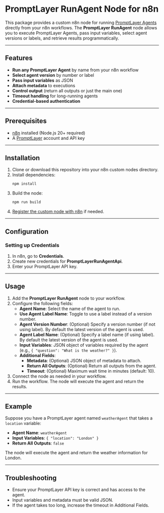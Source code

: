# PromptLayer RunAgent Node for n8n

This package provides a custom n8n node for running [PromptLayer Agents](https://promptlayer.com/) directly from your n8n workflows. The **PromptLayer RunAgent** node allows you to execute PromptLayer Agents, pass input variables, select agent versions or labels, and retrieve results programmatically.

---

## Features

- **Run any PromptLayer Agent** by name from your n8n workflow
- **Select agent version** by number or label
- **Pass input variables** as JSON
- **Attach metadata** to executions
- **Control output** (return all outputs or just the main one)
- **Timeout handling** for long-running agents
- **Credential-based authentication**

---

## Prerequisites

- [n8n](https://n8n.io/) installed (Node.js 20+ required)
- A [PromptLayer](https://promptlayer.com/) account and API key

---

## Installation

1. Clone or download this repository into your n8n custom nodes directory.
2. Install dependencies:
   ```bash
   npm install
   ```
3. Build the node:
   ```bash
   npm run build
   ```
4. [Register the custom node with n8n](https://docs.n8n.io/integrations/creating-nodes/build/node-development-environment/#load-custom-nodes) if needed.

---

## Configuration

### Setting up Credentials

1. In n8n, go to **Credentials**.
2. Create new credentials for **PromptLayerRunAgentApi**.
3. Enter your PromptLayer API key.

---

## Usage

1. Add the **PromptLayer RunAgent** node to your workflow.
2. Configure the following fields:
   - **Agent Name**: Select the name of the agent to run.
   - **Use Agent Label Name**: Toggle to use a label instead of a version number.
   - **Agent Version Number**: (Optional) Specify a version number (if not using label). By default the latest version of the agent is used.
   - **Agent Label Name**: (Optional) Specify a label name (if using label). By default the latest version of the agent is used.
   - **Input Variables**: JSON object of variables required by the agent (e.g., `{ "question": "What is the weather?" }`).
   - **Additional Fields**:
     - **Metadata**: (Optional) JSON object of metadata to attach.
     - **Return All Outputs**: (Optional) Return all outputs from the agent.
     - **Timeout**: (Optional) Maximum wait time in minutes (default: 10).
3. Connect the node as needed in your workflow.
4. Run the workflow. The node will execute the agent and return the results.

---

## Example

Suppose you have a PromptLayer agent named `weatherAgent` that takes a `location` variable:

- **Agent Name**: `weatherAgent`
- **Input Variables**: `{ "location": "London" }`
- **Return All Outputs**: `false`

The node will execute the agent and return the weather information for London.

---

## Troubleshooting

- Ensure your PromptLayer API key is correct and has access to the agent.
- Input variables and metadata must be valid JSON.
- If the agent takes too long, increase the timeout in Additional Fields.

